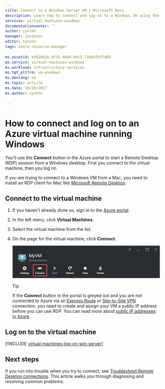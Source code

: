 ```yaml
---
title: Connect to a Windows Server VM | Microsoft Docs
description: Learn how to connect and log on to a Windows VM using the Azure portal and the Resource Manager deployment model.
services: virtual-machines-windows
documentationcenter: ''
author: cynthn
manager: jeconnoc
editor: tysonn
tags: azure-resource-manager

ms.assetid: ef62b02e-bf35-468d-b4c3-71b63fe7f409
ms.service: virtual-machines-windows
ms.workload: infrastructure-services
ms.tgt_pltfrm: vm-windows
ms.devlang: na
ms.topic: article
ms.date: 10/20/2017
ms.author: cynthn

---
```

# How to connect and log on to an Azure virtual machine running Windows
You'll use the **Connect** button in the Azure portal to start a Remote Desktop (RDP) session from a Windows desktop. First you connect to the virtual machine, then you log on.

If you are trying to connect to a Windows VM from a Mac, you need to install an RDP client for Mac like [Microsoft Remote Desktop](https://itunes.apple.com/app/microsoft-remote-desktop/id715768417).

## Connect to the virtual machine
1. If you haven't already done so, sign in to the [Azure portal](https://portal.azure.com/).
2. In the left menu, click **Virtual Machines**.
3. Select the virtual machine from the list.
4. On the page for the virtual machine, click **Connect**.
   
    ![Screenshot of the Azure portal showing how to connect to your VM.](./media/connect-logon/connect.png)
   
   > [!TIP]
   > If the **Connect** button in the portal is greyed out and you are not connected to Azure via an [Express Route](../../expressroute/expressroute-introduction.md) or [Site-to-Site VPN](../../vpn-gateway/vpn-gateway-howto-site-to-site-resource-manager-portal.md) connection, you need to create and assign your VM a public IP address before you can use RDP. You can read more about [public IP addresses in Azure](../../virtual-network/virtual-network-ip-addresses-overview-arm.md).
   > 
   > 

## Log on to the virtual machine
[!INCLUDE [virtual-machines-log-on-win-server](../../../includes/virtual-machines-log-on-win-server.md)]

## Next steps
If you run into trouble when you try to connect, see [Troubleshoot Remote Desktop connections](troubleshoot-rdp-connection.md?toc=%2fazure%2fvirtual-machines%2fwindows%2ftoc.json). This article walks you through diagnosing and resolving common problems.

